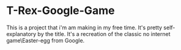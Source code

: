 # T-Rex-Google-Game
This is a project that i'm am making in my free time. It's pretty self-explanatory by the title. It's a recreation of the classic no internet game\Easter-egg from Google.

